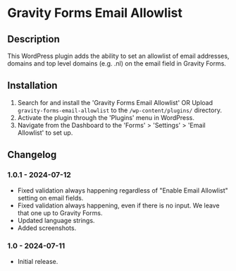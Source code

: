 # Gravity Forms Email Allowlist

## Description

This WordPress plugin adds the ability to set an allowlist of email addresses, domains and top level domains (e.g. .nl) on the email field in Gravity Forms.

## Installation

1. Search for and install the 'Gravity Forms Email Allowlist' OR Upload `gravity-forms-email-allowlist` to the `/wp-content/plugins/` directory.
2. Activate the plugin through the 'Plugins' menu in WordPress.
3. Navigate from the Dashboard to the 'Forms' > 'Settings' > 'Email Allowlist' to set up.

## Changelog

### 1.0.1 - 2024-07-12

* Fixed validation always happening regardless of "Enable Email Allowlist" setting on email fields.
* Fixed validation always happening, even if there is no input. We leave that one up to Gravity Forms.
* Updated language strings.
* Added screenshots.

### 1.0 - 2024-07-11

* Initial release.
